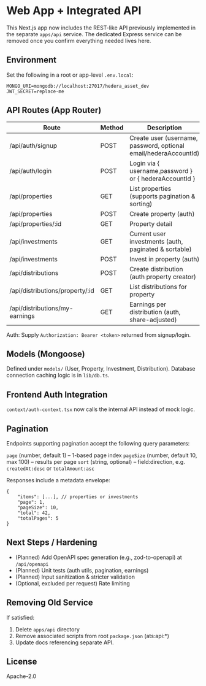 # Web App + Integrated API

This Next.js app now includes the REST-like API previously implemented in the separate `apps/api` service. The dedicated Express service can be removed once you confirm everything needed lives here.

## Environment

Set the following in a root or app-level `.env.local`:

```
MONGO_URI=mongodb://localhost:27017/hedera_asset_dev
JWT_SECRET=replace-me
```

## API Routes (App Router)

| Route                           | Method | Description                                                      |
| ------------------------------- | ------ | ---------------------------------------------------------------- |
| /api/auth/signup                | POST   | Create user (username, password, optional email/hederaAccountId) |
| /api/auth/login                 | POST   | Login via { username,password } or { hederaAccountId }           |
| /api/properties                 | GET    | List properties (supports pagination & sorting)                  |
| /api/properties                 | POST   | Create property (auth)                                           |
| /api/properties/:id             | GET    | Property detail                                                  |
| /api/investments                | GET    | Current user investments (auth, paginated & sortable)            |
| /api/investments                | POST   | Invest in property (auth)                                        |
| /api/distributions              | POST   | Create distribution (auth property creator)                      |
| /api/distributions/property/:id | GET    | List distributions for property                                  |
| /api/distributions/my-earnings  | GET    | Earnings per distribution (auth, share-adjusted)                 |

Auth: Supply `Authorization: Bearer <token>` returned from signup/login.

## Models (Mongoose)

Defined under `models/` (User, Property, Investment, Distribution).
Database connection caching logic is in `lib/db.ts`.

## Frontend Auth Integration

`context/auth-context.tsx` now calls the internal API instead of mock logic.

## Pagination

Endpoints supporting pagination accept the following query parameters:

`page` (number, default 1) – 1-based page index
`pageSize` (number, default 10, max 100) – results per page
`sort` (string, optional) – field:direction, e.g. `createdAt:desc` or `totalAmount:asc`

Responses include a metadata envelope:

```
{
	"items": [...], // properties or investments
	"page": 1,
	"pageSize": 10,
	"total": 42,
	"totalPages": 5
}
```

## Next Steps / Hardening

- (Planned) Add OpenAPI spec generation (e.g., zod-to-openapi) at `/api/openapi`
- (Planned) Unit tests (auth utils, pagination, earnings)
- (Planned) Input sanitization & stricter validation
- (Optional, excluded per request) Rate limiting

## Removing Old Service

If satisfied:

1. Delete `apps/api` directory
2. Remove associated scripts from root `package.json` (ats:api:\*)
3. Update docs referencing separate API.

## License

Apache-2.0
